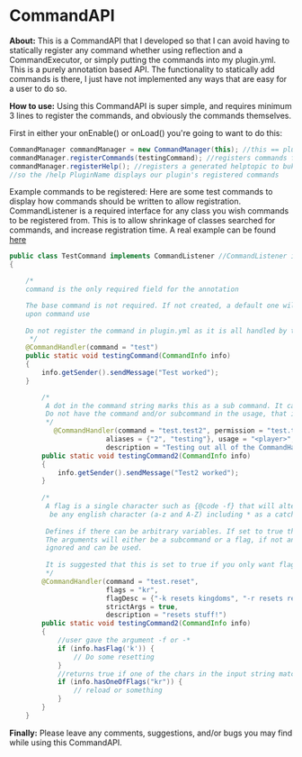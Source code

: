 CommandAPI 
==========
__About:__ This is a CommandAPI that I developed so that I can avoid having to statically register any command whether using reflection and a CommandExecutor, or simply putting the commands into my plugin.yml. This is a purely annotation based API.  The functionality to statically add commands is there, I just have not implemented any ways that are easy for a user to do so. 

__How to use:__ Using this CommandAPI is super simple, and requires minimum 3 lines to register the commands, and obviously the commands themselves.

First in either your onEnable() or onLoad() you're going to want to do this:
```java
CommandManager commandManager = new CommandManager(this); //this == plugin instance
commandManager.registerCommands(testingCommand); //registers commands from anywhere in the plugin jar
commandManager.registerHelp(); //registers a generated helptopic to bukkit
//so the /help PluginName displays our plugin's registered commands
```

Example commands to be registered: Here are some test commands to display how commands should be written to allow registration.  CommandListener is a required interface for any class you wish commands to be registered from.  This is to allow shrinkage of classes searched for commands, and increase registration time.
A real example can be found [here](https://gist.github.com/kh498/45af9f07ec6884c259a84687c788786a)
```java
public class TestCommand implements CommandListener //CommandListener is required
{

    /*
    command is the only required field for the annotation

    The base command is not required. If not created, a default one will be generated and will direct to the usage
    upon command use
    
    Do not register the command in plugin.yml as it is all handled by this api
     */
    @CommandHandler(command = "test")
    public static void testingCommand(CommandInfo info)
    {
        info.getSender().sendMessage("Test worked");
    }

        /* 
         A dot in the command string marks this as a sub command. It can go infinitely deep. 
         Do not have the command and/or subcommand in the usage, that is built in.
         */
           @CommandHandler(command = "test.test2", permission = "test.test2", noPermission = "No access!",
                        aliases = {"2", "testing"}, usage = "<player>",
                        description = "Testing out all of the CommandHandler's attribute values")
        public static void testingCommand2(CommandInfo info)
        {
            info.getSender().sendMessage("Test2 worked");
        }
        
        /*
         A flag is a single character such as {@code -f} that will alter the behaviour of the command. flags can only
          be any english character (a-z and A-Z) including * as a catch all.
         
         Defines if there can be arbitrary variables. If set to true the command cannot have any unknown variables.
         The arguments will either be a subcommand or a flag, if not an error is thrown. This means that flags are
         ignored and can be used.
     
         It is suggested that this is set to true if you only want flags as arguments.
         */
        @CommandHandler(command = "test.reset",
                        flags = "kr",
                        flagDesc = {"-k resets kingdoms", "-r resets reficules"},
                        strictArgs = true,
                        description = "resets stuff!")
        public static void testingCommand2(CommandInfo info)
        {
            //user gave the argument -f or -*
            if (info.hasFlag('k')) {
                // Do some resetting
            }
            //returns true if one of the chars in the input string matches one of the flags the user gave
            if (info.hasOneOfFlags("kr")) {
                // reload or something
            }
        }
    }
```

__Finally:__ Please leave any comments, suggestions, and/or bugs you may find while using this CommandAPI.
